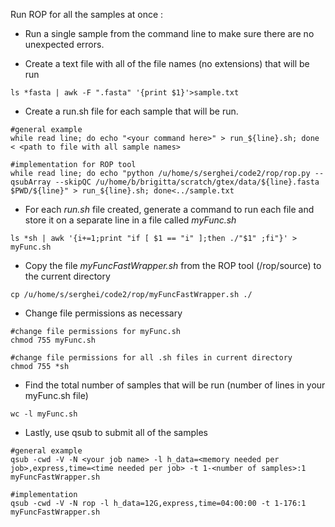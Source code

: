 Run ROP for all the samples at once :

- Run a single sample from the command line to make sure there are no unexpected errors. 

- Create a text file with all of the file names (no extensions) that will be run
```
ls *fasta | awk -F ".fasta" '{print $1}'>sample.txt 
```

- Create a run.sh file for each sample that will be run. 

```
#general example
while read line; do echo "<your command here>" > run_${line}.sh; done < <path to file with all sample names>

#implementation for ROP tool
while read line; do echo "python /u/home/s/serghei/code2/rop/rop.py --qsubArray --skipQC /u/home/b/brigitta/scratch/gtex/data/${line}.fasta $PWD/${line}" > run_${line}.sh; done<../sample.txt

```
- For each *run.sh*  file created, generate a command to run each file and store it on a separate line in a file called *myFunc.sh*

```
ls *sh | awk '{i+=1;print "if [ $1 == "i" ];then ./"$1" ;fi"}' > myFunc.sh
```

- Copy the file *myFuncFastWrapper.sh* from the ROP tool (/rop/source) to the current directory 

```
cp /u/home/s/serghei/code2/rop/myFuncFastWrapper.sh ./
```
- Change file permissions as necessary
```
#change file permissions for myFunc.sh
chmod 755 myFunc.sh

#change file permissions for all .sh files in current directory
chmod 755 *sh
```
- Find the total number of samples that will be run (number of lines in your myFunc.sh file)

```
wc -l myFunc.sh
```
- Lastly, use qsub to submit all of the samples

```
#general example
qsub -cwd -V -N <your job name> -l h_data=<memory needed per job>,express,time=<time needed per job> -t 1-<number of samples>:1 myFuncFastWrapper.sh

#implementation 
qsub -cwd -V -N rop -l h_data=12G,express,time=04:00:00 -t 1-176:1 myFuncFastWrapper.sh
```


